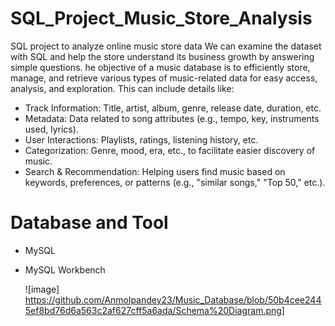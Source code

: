 # SQL_Project_Music_Store_Analysis

SQL project to analyze online music store data
We can examine the dataset with SQL and help the store understand its business growth by answering simple questions.
he objective of a music database is to efficiently store, manage, and retrieve various types of music-related data for easy access, analysis, and exploration. This can include details like:

- Track Information: Title, artist, album, genre, release date, duration, etc.
- Metadata: Data related to song attributes (e.g., tempo, key, instruments used, lyrics).
- User Interactions: Playlists, ratings, listening history, etc.
- Categorization: Genre, mood, era, etc., to facilitate easier discovery of music.
- Search & Recommendation: Helping users find music based on keywords, preferences, or patterns (e.g., "similar songs," "Top 50," etc.).

# Database and Tool

- MySQL
- MySQL Workbench

  ![image] https://github.com/Anmolpandey23/Music_Database/blob/50b4cee2445ef8bd76d6a563c2af627cff5a6ada/Schema%20Diagram.png]

  
